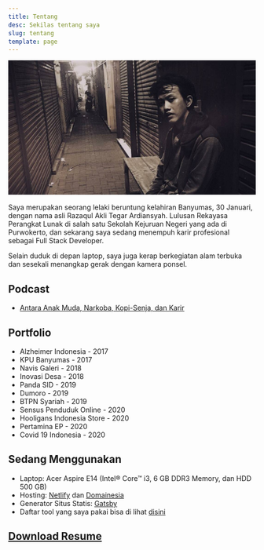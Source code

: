 ```yaml
---
title: Tentang
desc: Sekilas tentang saya
slug: tentang
template: page
---
```


![](../uploads/tentang.jpg)

Saya merupakan seorang lelaki beruntung kelahiran Banyumas, 30 Januari, dengan nama asli Razaqul Akli Tegar Ardiansyah. Lulusan Rekayasa Perangkat Lunak di salah satu Sekolah Kejuruan Negeri yang ada di Purwokerto, dan sekarang saya sedang menempuh karir profesional sebagai Full Stack Developer.

Selain duduk di depan laptop, saya juga kerap berkegiatan alam terbuka dan sesekali menangkap gerak dengan kamera ponsel.

## Podcast
* [Antara Anak Muda, Narkoba, Kopi-Senja, dan Karir](spotify:episode:7g9nSeHXUt9jxIvxmShoux)

## Portfolio
* Alzheimer Indonesia - 2017
* KPU Banyumas - 2017
* Navis Galeri - 2018
* Inovasi Desa - 2018
* Panda SID - 2019
* Dumoro - 2019
* BTPN Syariah - 2019
* Sensus Penduduk Online - 2020
* Hooligans Indonesia Store - 2020
* Pertamina EP - 2020
* Covid 19 Indonesia - 2020

## Sedang Menggunakan

* Laptop: Acer Aspire E14 (Intel® Core™ i3, 6 GB DDR3 Memory, dan HDD 500 GB)
* Hosting: [Netlify](https://netlify.com/) dan [Domainesia](https://domainesia.com/)
* Generator Situs Statis:  [Gatsby](https://gatsbyjs.org/)
* Daftar tool yang saya pakai bisa di lihat [disini](/tool/)

## [Download Resume](/resume.pdf)